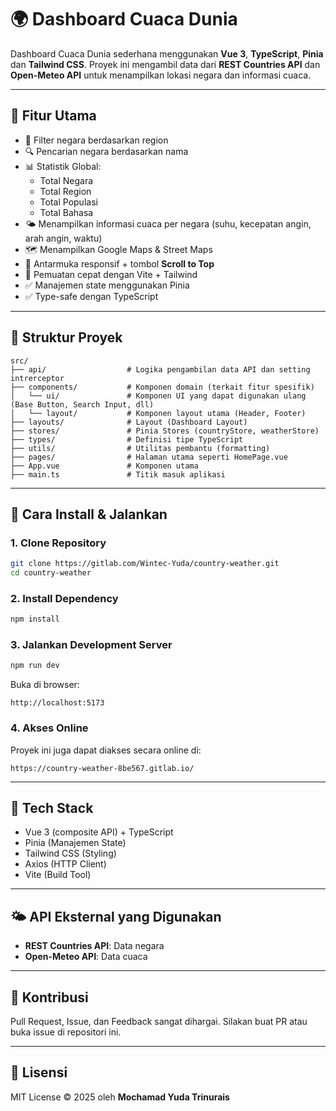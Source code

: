 # 🌍 Dashboard Cuaca Dunia

Dashboard Cuaca Dunia sederhana menggunakan **Vue 3**, **TypeScript**, **Pinia** dan **Tailwind CSS**. Proyek ini mengambil data dari **REST Countries API** dan **Open-Meteo API** untuk menampilkan lokasi negara dan informasi cuaca.

---

## 📌 Fitur Utama

- 🔎 Filter negara berdasarkan region
- 🔍 Pencarian negara berdasarkan nama
- 📊 Statistik Global:
  - Total Negara
  - Total Region  
  - Total Populasi
  - Total Bahasa
- 🌤️ Menampilkan informasi cuaca per negara (suhu, kecepatan angin, arah angin, waktu)
- 🗺️ Menampilkan Google Maps & Street Maps
- 📱 Antarmuka responsif + tombol **Scroll to Top**
- 🚀 Pemuatan cepat dengan Vite + Tailwind
- ✅ Manajemen state menggunakan Pinia
- ✅ Type-safe dengan TypeScript

---

## 📂 Struktur Proyek

```
src/
├── api/                  # Logika pengambilan data API dan setting intrerceptor
├── components/           # Komponen domain (terkait fitur spesifik)
│   └── ui/               # Komponen UI yang dapat digunakan ulang (Base Button, Search Input, dll)
│   └── layout/           # Komponen layout utama (Header, Footer)
├── layouts/              # Layout (Dashboard Layout)
├── stores/               # Pinia Stores (countryStore, weatherStore)
├── types/                # Definisi tipe TypeScript
├── utils/                # Utilitas pembantu (formatting)
├── pages/                # Halaman utama seperti HomePage.vue
├── App.vue               # Komponen utama
├── main.ts               # Titik masuk aplikasi
```

---

## 🚀 Cara Install & Jalankan

### 1. Clone Repository
```bash
git clone https://gitlab.com/Wintec-Yuda/country-weather.git
cd country-weather
```

### 2. Install Dependency
```bash
npm install
```

### 3. Jalankan Development Server
```bash
npm run dev
```

Buka di browser:
```
http://localhost:5173
```

### 4. Akses Online
Proyek ini juga dapat diakses secara online di:
```
https://country-weather-8be567.gitlab.io/
```

---

## 🔧 Tech Stack
- Vue 3 (composite API) + TypeScript
- Pinia (Manajemen State)
- Tailwind CSS (Styling)
- Axios (HTTP Client)
- Vite (Build Tool)

---

## 🌤️ API Eksternal yang Digunakan
- **REST Countries API**: Data negara
- **Open-Meteo API**: Data cuaca

---

## 🤝 Kontribusi
Pull Request, Issue, dan Feedback sangat dihargai. Silakan buat PR atau buka issue di repositori ini.

---

## 📄 Lisensi
MIT License © 2025 oleh **Mochamad Yuda Trinurais**